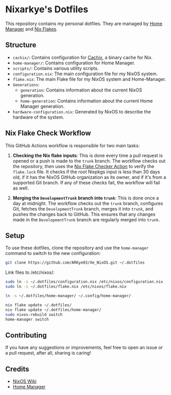 # Nixarkye's Dotfiles

This repository contains my personal dotfiles. They are managed by [Home Manager](https://github.com/nix-community/home-manager) and [Nix Flakes](https://nixos.wiki/wiki/Flakes).

## Structure

- `cachix/`: Contains configuration for [Cachix](https://cachix.org/), a binary cache for Nix.
- `home-manager/`: Contains configuration for Home Manager.
- `scripts/`: Contains various utility scripts.
- `configuration.nix`: The main configuration file for my NixOS system.
- `flake.nix`: The main Flake file for my NixOS system and Home-Manager.
- `Generations`:
  - `generation`: Contains information about the current NixOS generation.
  - `home-generation`: Contains information about the current Home Manager generation.
- `hardware-configuration.nix`: Generated by NixOS to describe the hardware of the system.

## Nix Flake Check Workflow

This GitHub Actions workflow is responsible for two main tasks:

1. **Checking the Nix flake inputs**: This is done every time a pull request is opened or a push is made to the `trunk` branch. The workflow checks out the repository, then uses the [Nix Flake Checker Action](https://github.com/DeterminateSystems/flake-checker-action) to verify the `flake.lock` file. It checks if the root Nixpkgs input is less than 30 days old, if it has the NixOS GitHub organization as its owner, and if it's from a supported Git branch. If any of these checks fail, the workflow will fail as well.

2. **Merging the `DevelopmentTrunk` branch into `trunk`**: This is done once a day at midnight. The workflow checks out the `trunk` branch, configures Git, fetches the `DevelopmentTrunk` branch, merges it into `trunk`, and pushes the changes back to GitHub. This ensures that any changes made in the `DevelopmentTrunk` branch are regularly merged into `trunk`.

## Setup

To use these dotfiles, clone the repository and use the `home-manager` command to switch to the new configuration:

```sh
git clone https://github.com/ARKye03/Xe_NixOS.git ~/.dotfiles
```

Link files to /etc/nixos/:

```sh
sudo ln -s ~/.dotfiles/configuration.nix /etc/nixos/configuration.nix
sudo ln -s ~/.dotfiles/flake.nix /etc/nixos/flake.nix
```

```sh
ln -s ~/.dotfiles/home-manager/ ~/.config/home-manager/
```

```sh
nix flake update ~/.dotfiles/
nix flake update ~/.dotfiles/home-manager/
sudo nixos-rebuild switch
home-manager switch
```

## Contributing

If you have any suggestions or improvements, feel free to open an issue or a pull request, after all, sharing is caring!

## Credits

- [NixOS Wiki](https://nixos.wiki/wiki/Flakes)
- [Home Manager](https://github.com/nix-community/home-manager)
